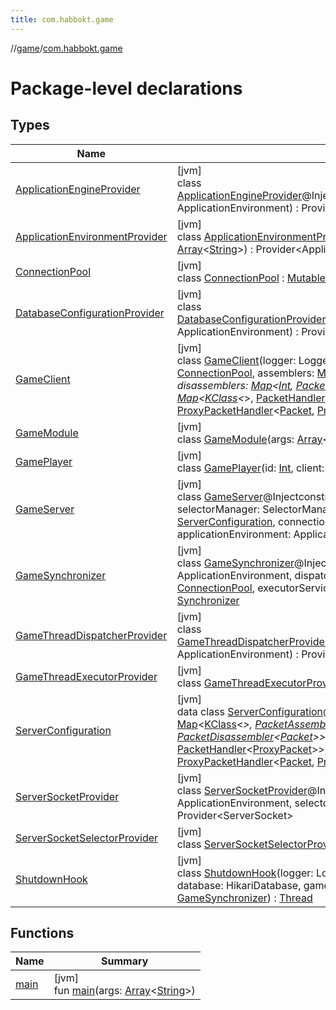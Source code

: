 ```yaml
---
title: com.habbokt.game
---
```

//[game](../../index.html)/[com.habbokt.game](index.html)



# Package-level declarations



## Types


| Name | Summary |
|---|---|
| [ApplicationEngineProvider](-application-engine-provider/index.html) | [jvm]<br>class [ApplicationEngineProvider](-application-engine-provider/index.html)@Injectconstructor(applicationEnvironment: ApplicationEnvironment) : Provider&lt;ApplicationEngine&gt; |
| [ApplicationEnvironmentProvider](-application-environment-provider/index.html) | [jvm]<br>class [ApplicationEnvironmentProvider](-application-environment-provider/index.html)@Injectconstructor(args: [Array](https://kotlinlang.org/api/latest/jvm/stdlib/kotlin/-array/index.html)&lt;[String](https://kotlinlang.org/api/latest/jvm/stdlib/kotlin/-string/index.html)&gt;) : Provider&lt;ApplicationEnvironment&gt; |
| [ConnectionPool](-connection-pool/index.html) | [jvm]<br>class [ConnectionPool](-connection-pool/index.html) : [MutableSet](https://kotlinlang.org/api/latest/jvm/stdlib/kotlin.collections/-mutable-set/index.html)&lt;[Client](../../../api/api/com.habbokt.api.client/-client/index.html)&gt; |
| [DatabaseConfigurationProvider](-database-configuration-provider/index.html) | [jvm]<br>class [DatabaseConfigurationProvider](-database-configuration-provider/index.html)@Injectconstructor(applicationEnvironment: ApplicationEnvironment) : Provider&lt;DatabaseConfiguration&gt; |
| [GameClient](-game-client/index.html) | [jvm]<br>class [GameClient](-game-client/index.html)(logger: Logger, socket: Socket, connectionPool: [ConnectionPool](-connection-pool/index.html), assemblers: [Map](https://kotlinlang.org/api/latest/jvm/stdlib/kotlin.collections/-map/index.html)&lt;[KClass](https://kotlinlang.org/api/latest/jvm/stdlib/kotlin.reflect/-k-class/index.html)&lt;*&gt;, [PacketAssembler](../../../api/api/com.habbokt.api.packet/-packet-assembler/index.html)&lt;[Packet](../../../api/api/com.habbokt.api.packet/-packet/index.html)&gt;&gt;, disassemblers: [Map](https://kotlinlang.org/api/latest/jvm/stdlib/kotlin.collections/-map/index.html)&lt;[Int](https://kotlinlang.org/api/latest/jvm/stdlib/kotlin/-int/index.html), [PacketDisassembler](../../../api/api/com.habbokt.api.packet/-packet-disassembler/index.html)&lt;[Packet](../../../api/api/com.habbokt.api.packet/-packet/index.html)&gt;&gt;, handlers: [Map](https://kotlinlang.org/api/latest/jvm/stdlib/kotlin.collections/-map/index.html)&lt;[KClass](https://kotlinlang.org/api/latest/jvm/stdlib/kotlin.reflect/-k-class/index.html)&lt;*&gt;, [PacketHandler](../../../api/api/com.habbokt.api.packet/-packet-handler/index.html)&lt;[ProxyPacket](../../../api/api/com.habbokt.api.packet/-proxy-packet/index.html)&gt;&gt;, proxies: [Map](https://kotlinlang.org/api/latest/jvm/stdlib/kotlin.collections/-map/index.html)&lt;[KClass](https://kotlinlang.org/api/latest/jvm/stdlib/kotlin.reflect/-k-class/index.html)&lt;*&gt;, [ProxyPacketHandler](../../../api/api/com.habbokt.api.packet/-proxy-packet-handler/index.html)&lt;[Packet](../../../api/api/com.habbokt.api.packet/-packet/index.html), [ProxyPacket](../../../api/api/com.habbokt.api.packet/-proxy-packet/index.html)&gt;&gt;) : [Client](../../../api/api/com.habbokt.api.client/-client/index.html) |
| [GameModule](-game-module/index.html) | [jvm]<br>class [GameModule](-game-module/index.html)(args: [Array](https://kotlinlang.org/api/latest/jvm/stdlib/kotlin/-array/index.html)&lt;[String](https://kotlinlang.org/api/latest/jvm/stdlib/kotlin/-string/index.html)&gt;) : KotlinModule |
| [GamePlayer](-game-player/index.html) | [jvm]<br>class [GamePlayer](-game-player/index.html)(id: [Int](https://kotlinlang.org/api/latest/jvm/stdlib/kotlin/-int/index.html), client: [Client](../../../api/api/com.habbokt.api.client/-client/index.html)) : [Player](../../../api/api/com.habbokt.api.entity.player/-player/index.html) |
| [GameServer](-game-server/index.html) | [jvm]<br>class [GameServer](-game-server/index.html)@Injectconstructor(serverSocket: ServerSocket, selectorManager: SelectorManager, serverConfiguration: [ServerConfiguration](-server-configuration/index.html), connectionPool: [ConnectionPool](-connection-pool/index.html), applicationEnvironment: ApplicationEnvironment) : [Server](../../../api/api/com.habbokt.api.server/-server/index.html) |
| [GameSynchronizer](-game-synchronizer/index.html) | [jvm]<br>class [GameSynchronizer](-game-synchronizer/index.html)@Injectconstructor(applicationEnvironment: ApplicationEnvironment, dispatcher: CoroutineDispatcher, connectionPool: [ConnectionPool](-connection-pool/index.html), executorService: [ScheduledExecutorService](https://docs.oracle.com/javase/8/docs/api/java/util/concurrent/ScheduledExecutorService.html)) : [Synchronizer](../../../api/api/com.habbokt.api.threading/-synchronizer/index.html) |
| [GameThreadDispatcherProvider](-game-thread-dispatcher-provider/index.html) | [jvm]<br>class [GameThreadDispatcherProvider](-game-thread-dispatcher-provider/index.html)@Injectconstructor(applicationEnvironment: ApplicationEnvironment) : Provider&lt;CoroutineDispatcher&gt; |
| [GameThreadExecutorProvider](-game-thread-executor-provider/index.html) | [jvm]<br>class [GameThreadExecutorProvider](-game-thread-executor-provider/index.html) : Provider&lt;[ScheduledExecutorService](https://docs.oracle.com/javase/8/docs/api/java/util/concurrent/ScheduledExecutorService.html)&gt; |
| [ServerConfiguration](-server-configuration/index.html) | [jvm]<br>data class [ServerConfiguration](-server-configuration/index.html)@Injectconstructor(val assemblers: [Map](https://kotlinlang.org/api/latest/jvm/stdlib/kotlin.collections/-map/index.html)&lt;[KClass](https://kotlinlang.org/api/latest/jvm/stdlib/kotlin.reflect/-k-class/index.html)&lt;*&gt;, [PacketAssembler](../../../api/api/com.habbokt.api.packet/-packet-assembler/index.html)&lt;[Packet](../../../api/api/com.habbokt.api.packet/-packet/index.html)&gt;&gt;, val disassemblers: [Map](https://kotlinlang.org/api/latest/jvm/stdlib/kotlin.collections/-map/index.html)&lt;[Int](https://kotlinlang.org/api/latest/jvm/stdlib/kotlin/-int/index.html), [PacketDisassembler](../../../api/api/com.habbokt.api.packet/-packet-disassembler/index.html)&lt;[Packet](../../../api/api/com.habbokt.api.packet/-packet/index.html)&gt;&gt;, val handlers: [Map](https://kotlinlang.org/api/latest/jvm/stdlib/kotlin.collections/-map/index.html)&lt;[KClass](https://kotlinlang.org/api/latest/jvm/stdlib/kotlin.reflect/-k-class/index.html)&lt;*&gt;, [PacketHandler](../../../api/api/com.habbokt.api.packet/-packet-handler/index.html)&lt;[ProxyPacket](../../../api/api/com.habbokt.api.packet/-proxy-packet/index.html)&gt;&gt;, val proxies: [Map](https://kotlinlang.org/api/latest/jvm/stdlib/kotlin.collections/-map/index.html)&lt;[KClass](https://kotlinlang.org/api/latest/jvm/stdlib/kotlin.reflect/-k-class/index.html)&lt;*&gt;, [ProxyPacketHandler](../../../api/api/com.habbokt.api.packet/-proxy-packet-handler/index.html)&lt;[Packet](../../../api/api/com.habbokt.api.packet/-packet/index.html), [ProxyPacket](../../../api/api/com.habbokt.api.packet/-proxy-packet/index.html)&gt;&gt;) |
| [ServerSocketProvider](-server-socket-provider/index.html) | [jvm]<br>class [ServerSocketProvider](-server-socket-provider/index.html)@Injectconstructor(applicationEnvironment: ApplicationEnvironment, selectorManager: SelectorManager) : Provider&lt;ServerSocket&gt; |
| [ServerSocketSelectorProvider](-server-socket-selector-provider/index.html) | [jvm]<br>class [ServerSocketSelectorProvider](-server-socket-selector-provider/index.html) : Provider&lt;SelectorManager&gt; |
| [ShutdownHook](-shutdown-hook/index.html) | [jvm]<br>class [ShutdownHook](-shutdown-hook/index.html)(logger: Logger, applicationEngine: ApplicationEngine, database: HikariDatabase, gameServer: [GameServer](-game-server/index.html), gameSynchronizer: [GameSynchronizer](-game-synchronizer/index.html)) : [Thread](https://docs.oracle.com/javase/8/docs/api/java/lang/Thread.html) |


## Functions


| Name | Summary |
|---|---|
| [main](main.html) | [jvm]<br>fun [main](main.html)(args: [Array](https://kotlinlang.org/api/latest/jvm/stdlib/kotlin/-array/index.html)&lt;[String](https://kotlinlang.org/api/latest/jvm/stdlib/kotlin/-string/index.html)&gt;) |

